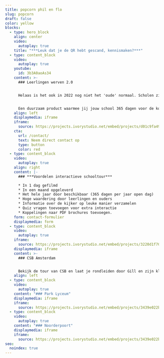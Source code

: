 ```yaml
---
title: popcorn phil en flo
slug: popcorn
draft: false
color: yellow
blocks:
  - type: hero_block
    align: center
    video:
      autoplay: true
    title: "***Leuk dat je de QR hebt gescand, kennismaken?***"
  - type: content_block
    video:
      autoplay: true
    youtube:
      id: 3b3A0aoAs34
    content: >-
      ### Leerlingen werven 2.0


      Helaas is het ook in 2022 nog niet het 'oude' normaal. Scholen zijn op zoek naar een duurzame en originele manier om hun school open te stellen voor het publiek. Wij helpen je! 


      Een duurzaam product waarmee jij jouw school 365 dagen voor de komende jaren digitaal openstelt voor het publiek. Geen statische brochures of promofilm, maar een interactieve oplossing die toekomstige leerlingen laat rondleiden door leerlingen en docenten van jullie eigen school. Dat klinkt goed toch?
    align: left
    displaymedia: iframe
    iframe:
      source: https://projects.ivorystudio.net/embed/projects/d01c9fa4917a42222549cb77
    cta:
      url: /contact/
      text: Neem direct contact op
      type: button
      color: red
  - type: content_block
    video:
      autoplay: true
    align: right
    content: |-
      ### ***Voordelen interactieve schooltour***

      * In 1 dag gefilmd
      * In een maand opgeleverd
      * Het hele jaar door beschikbaar (365 dagen per jaar open dag)
      * Hoge waardering door leerlingen en ouders
      * Informatie over de kijker op leuke manier verzamelen
      * Quiz vragen toevoegen voor extra interactie
      * Koppelingen naar PDF brochures toevoegen.
    form: contact-formulier
    displaymedia: form
  - type: content_block
    video:
      autoplay: true
    iframe:
      source: https://projects.ivorystudio.net/embed/projects/3220d1f70cb359a9fe46b9b5
    displaymedia: iframe
    content: >-
      ### CSB Amsterdam


      Bekijk de tour van CSB en laat je rondleiden door Gill en zijn klasgenoten. Ze laten je zien hoe het er op het CSB aan toe gaat. Ga jij eerst even de kantine checken of laat je skills testen door de leerkrachten.
    align: left
  - type: content_block
    video:
      autoplay: true
    content: "### Park Lyceum"
    displaymedia: iframe
    iframe:
      source: https://projects.ivorystudio.net/embed/projects/3439e022b9b8aaad7250b257
  - type: content_block
    video:
      autoplay: true
    content: "### Noorderpoort"
    displaymedia: iframe
    iframe:
      source: https://projects.ivorystudio.net/embed/projects/3439e022b9b8aaad7250b257
seo:
  noindex: true
---
```

